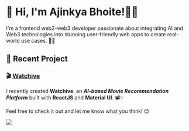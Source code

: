 # 👋 Hi, I'm Ajinkya Bhoite!👨‍💻

I'm a frontend web2-web3 developer passionate about integrating AI and Web3 technologies into stunning user-friendly web apps to create real-world use cases. 🌱🚀

## 🌟 Recent Project

### 🎬 [Watchive](https://github.com/ajinkyabh2203/watchive) 

I recently created **Watchive**, an _**AI-based Movie Recommendation Platform**_ built with **ReactJS** and **Material UI**. 📽️✨

Feel free to check it out and let me know what you think! 😊


![](https://komarev.com/ghpvc/?username=ajinkyabh2203&abbreviated=true)

<!---
ajinkyabh2203/ajinkyabh2203 is a ✨ special ✨ repository because its `README.md` (this file) appears on your GitHub profile.
You can click the Preview link to take a look at your changes.
--->
